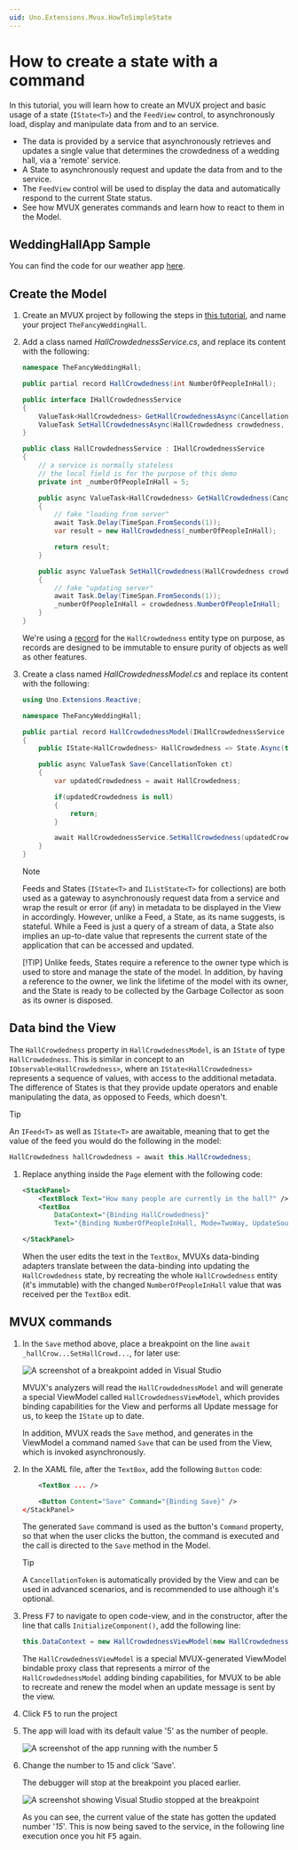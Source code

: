 ```yaml
---
uid: Uno.Extensions.Mvux.HowToSimpleState
---
```


# How to create a state with a command

In this tutorial, you will learn how to create an MVUX project and basic usage of a state (`IState<T>`) and the `FeedView` control, to asynchronously load, display and manipulate data from and to an service.

- The data is provided by a service that asynchronously retrieves and updates a single value that determines the crowdedness of a wedding hall, via a 'remote' service.
- A State to asynchronously request and update the data from and to the service.
- The `FeedView` control will be used to display the data and automatically respond to the current State status.
- See how MVUX generates commands and learn how to react to them in the Model.

## WeddingHallApp Sample

You can find the code for our weather app [here](https://github.com/unoplatform/Uno.Samples/tree/master/UI/MvuxHowTos/WeddingHallApp).

## Create the Model

1. Create an MVUX project by following the steps in [this tutorial](xref:Uno.Extensions.Mvux.HowToMvuxProject), and name your project `TheFancyWeddingHall`.

1. Add a class named *HallCrowdednessService.cs*, and replace its content with the following:

    ```csharp
    namespace TheFancyWeddingHall;

    public partial record HallCrowdedness(int NumberOfPeopleInHall);

    public interface IHallCrowdednessService
    {
        ValueTask<HallCrowdedness> GetHallCrowdednessAsync(CancellationToken ct);
        ValueTask SetHallCrowdednessAsync(HallCrowdedness crowdedness, CancellationToken ct);
    }

    public class HallCrowdednessService : IHallCrowdednessService
    {
        // a service is normally stateless
        // the local field is for the purpose of this demo
        private int _numberOfPeopleInHall = 5;

        public async ValueTask<HallCrowdedness> GetHallCrowdedness(CancellationToken ct)
        {
            // fake "loading from server"
            await Task.Delay(TimeSpan.FromSeconds(1));
            var result = new HallCrowdedness(_numberOfPeopleInHall);

            return result;
        }

        public async ValueTask SetHallCrowdedness(HallCrowdedness crowdedness, CancellationToken ct)
        {
            // fake "updating server"
            await Task.Delay(TimeSpan.FromSeconds(1));
            _numberOfPeopleInHall = crowdedness.NumberOfPeopleInHall;
        }
    }
    ```

    We're using a [record](https://learn.microsoft.com/dotnet/csharp/language-reference/builtin-types/record) for the `HallCrowdedness` entity type on purpose, as records are designed to be immutable to ensure purity of objects as well as other features.

1. Create a class named *HallCrowdednessModel.cs* and replace its content with the following:

    ```csharp
    using Uno.Extensions.Reactive;

    namespace TheFancyWeddingHall;

    public partial record HallCrowdednessModel(IHallCrowdednessService HallCrowdednessService)
    {
        public IState<HallCrowdedness> HallCrowdedness => State.Async(this, HallCrowdednessService.GetHallCrowdedness);

        public async ValueTask Save(CancellationToken ct)
        {
            var updatedCrowdedness = await HallCrowdedness;

            if(updatedCrowdedness is null)
            {
                return;
            }

            await HallCrowdednessService.SetHallCrowdedness(updatedCrowdedness, ct);
        }
    }
    ```

    > [!NOTE]
    > Feeds and States (`IState<T>` and `IListState<T>` for collections) are both used as a gateway to asynchronously request data from a service and wrap the result or error (if any) in metadata to be displayed in the View in accordingly.
    However, unlike a Feed, a State, as its name suggests, is stateful.
    While a Feed is just a query of a stream of data, a State also implies an up-to-date value that represents the current state of the application that can be accessed and updated.
    >
    > [!TIP]
    > Unlike feeds, States require a reference to the owner type which is used to store and manage the state of the model.
    In addition, by having a reference to the owner, we link the lifetime of the model with its owner, and the State is ready to be collected by the Garbage Collector as soon as its owner is disposed.

## Data bind the View

The `HallCrowdedness` property in `HallCrowdednessModel`, is an `IState` of type `HallCrowdedness`.
This is similar in concept to an `IObservable<HallCrowdedness>`, where an `IState<HallCrowdedness>` represents a sequence of values, with access to the additional metadata.
The difference of States is that they provide update operators and enable manipulating the data, as opposed to Feeds, which doesn't.

> [!TIP]
> An `IFeed<T>` as well as `IState<T>` are awaitable, meaning that to get the value of the feed you would do the following in the model:
>
> ```csharp
> HallCrowdedness hallCrowdedness = await this.HallCrowdedness;
> ```

1. Replace anything inside the `Page` element with the following code:

    ```xml
    <StackPanel>
        <TextBlock Text="How many people are currently in the hall?" />
        <TextBox
            DataContext="{Binding HallCrowdedness}"
            Text="{Binding NumberOfPeopleInHall, Mode=TwoWay, UpdateSourceTrigger=PropertyChanged}" />

    </StackPanel>
    ```

    When the user edits the text in the `TextBox`, MVUXs data-binding adapters translate between the data-binding into updating the `HallCrowdedness` state, by recreating the whole `HallCrowdedness` entity (it's immutable) with the changed `NumberOfPeopleInHall` value that was received per the `TextBox` edit.

## MVUX commands

1. In the `Save` method above, place a breakpoint on the line `await _hallCrow...SetHallCrowd...`, for later use:

    ![A screenshot of a breakpoint added in Visual Studio](../Assets/SimpleState-2.jpg)

    MVUX's analyzers will read the `HallCrowdednessModel` and will generate a special ViewModel called `HallCrowdednessViewModel`, which provides binding capabilities for the View and performs all Update message for us, to keep the `IState` up to date.

    In addition, MVUX reads the `Save` method, and generates in the ViewModel a command named `Save` that can be used from the View, which is invoked asynchronously.

1. In the XAML file, after the `TextBox`, add the following `Button` code:

    ```xml
        <TextBox ... />

        <Button Content="Save" Command="{Binding Save}" />
    </StackPanel>
    ```

    The generated `Save` command is used as the button's `Command` property, so that when the user clicks the button, the command is executed and the call is directed to the `Save` method in the Model.

    > [!TIP]
    > A `CancellationToken` is automatically provided by the View and can be used in advanced scenarios, and is recommended to use although it's optional.

1. Press <kbd>F7</kbd> to navigate to open code-view, and in the constructor, after the line that calls `InitializeComponent()`, add the following line:

    ```csharp
    this.DataContext = new HallCrowdednessViewModel(new HallCrowdednessService());
    ```

    The `HallCrowdednessViewModel` is a special MVUX-generated ViewModel bindable proxy class that represents a mirror of the `HallCrowdednessModel` adding binding capabilities, for MVUX to be able to recreate and renew the model when an update message is sent by the view.

1. Click <kbd>F5</kbd> to run the project

1. The app will load with its default value '5' as the number of people.

    ![A screenshot of the app running with the number 5](../Assets/SimpleState-1.jpg)

1. Change the number to 15 and click 'Save'.

    The debugger will stop at the breakpoint you placed earlier. <!--(See step No. x)-->

    ![A screenshot showing Visual Studio stopped at the breakpoint](../Assets/SimpleState-3.jpg)

    As you can see, the current value of the state has gotten the updated number '*15*'. This is now being saved to the service, in the following line execution once you hit <kbd>F5</kbd> again.

